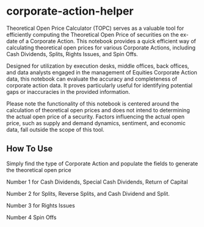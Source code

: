 # corporate-action-helper

Theoretical Open Price Calculator (TOPC) serves as a valuable tool for efficiently computing the Theoretical Open Price of securities on the ex-date of a Corporate Action. This notebook provides a quick efficient way of calculating theoretical open prices for various Corporate Actions, including Cash Dividends, Splits, Rights Issues, and Spin Offs.

Designed for utilization by execution desks, middle offices, back offices, and data analysts engaged in the management of Equities Corporate Action data, this notebook can evaluate the accuracy and completeness of corporate action data. It proves particularly useful for identifying potential gaps or inaccuracies in the provided information.

Please note the functionality of this notebook is centered around the calculation of theoretical open prices and does not intend to determining the actual open price of a security. Factors influencing the actual open price, such as supply and demand dynamics, sentiment, and economic data, fall outside the scope of this tool.

## How To Use

Simply find the type of Corporate Action and populate the fields to generate the theoretical open price

Number 1 for Cash Dividends, Special Cash Dividends, Return of Capital

Number 2 for Splits, Reverse Splits, and Cash Dividend and Split. 

Number 3 for Rights Issues

Number 4 Spin Offs

